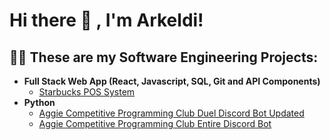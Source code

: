 <h1>Hi there 👋 , I'm Arkeldi! <br/></h1>
                                     
<h2>👨‍💻 These are my Software Engineering Projects:</h2>

- <b>Full Stack Web App (React, Javascript, SQL, Git and API Components)</b>
  - [Starbucks POS System](https://github.com/arkeldi/StarbucksPOS)
- <b>Python</b>
  - [Aggie Competitive Programming Club Duel Discord Bot Updated](https://github.com/arkeldi/ACPC-Discord-Bot)
  - [Aggie Competitive Programming Club Entire Discord Bot](https://github.com/cheran-senthil/TLE)


